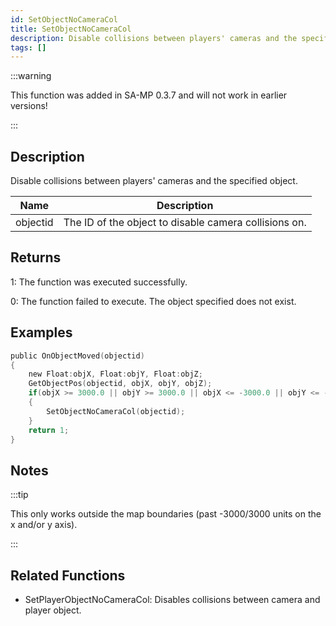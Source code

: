 ```yaml
---
id: SetObjectNoCameraCol
title: SetObjectNoCameraCol
description: Disable collisions between players' cameras and the specified object.
tags: []
---
```


<TagLinks />

:::warning

This function was added in SA-MP 0.3.7 and will not work in earlier versions!

:::

## Description

Disable collisions between players' cameras and the specified object.


| Name | Description |
|------|-------------|
|objectid | The ID of the object to disable camera collisions on.|


## Returns

 1: The function was executed successfully. 

 0: The function failed to execute. The object specified does not exist.


## Examples


```c
public OnObjectMoved(objectid)
{
    new Float:objX, Float:objY, Float:objZ;
    GetObjectPos(objectid, objX, objY, objZ);
    if(objX >= 3000.0 || objY >= 3000.0 || objX <= -3000.0 || objY <= -3000.0)
    {
        SetObjectNoCameraCol(objectid);
    }
    return 1;
}
```


## Notes

:::tip

This only works outside the map boundaries (past -3000/3000 units on the x and/or y axis).

:::


## Related Functions


-  SetPlayerObjectNoCameraCol: Disables collisions between camera and player object.